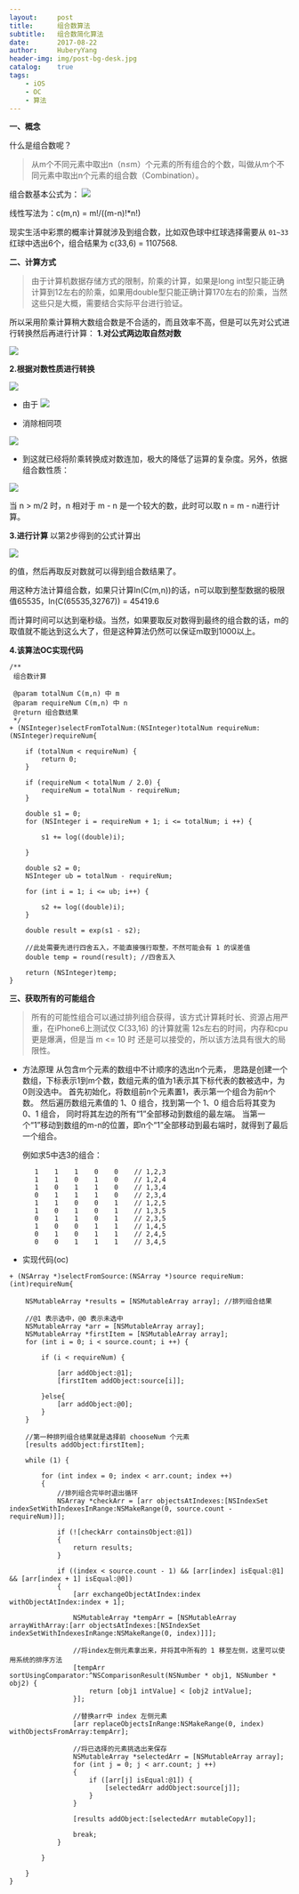```yaml
--- 
layout:     post                      
title:      组合数算法
subtitle:   组合数简化算法
date:       2017-08-22                  
author:     HuberyYang                
header-img: img/post-bg-desk.jpg  
catalog:    true                     
tags:                             
    - iOS
    - OC
    - 算法 
---
```


**一、概念**

什么是组合数呢？

> 从m个不同元素中取出n（n≤m）个元素的所有组合的个数，叫做从m个不同元素中取出n个元素的组合数（Combination）。

组合数基本公式为：
![](http://upload-images.jianshu.io/upload_images/2475558-a2c5ba01a847e519.png?imageMogr2/auto-orient/strip%7CimageView2/2/w/1240)

线性写法为：c(m,n) = m!/((m-n)!*n!)

现实生活中彩票的概率计算就涉及到组合数，比如双色球中红球选择需要从 `01~33` 红球中选出6个，组合结果为 c(33,6) = 1107568.

**二、计算方式**

> 由于计算机数据存储方式的限制，阶乘的计算，如果是long int型只能正确计算到12左右的阶乘，如果用double型只能正确计算170左右的阶乘，当然这些只是大概，需要结合实际平台进行验证。

所以采用阶乘计算稍大数组合数是不合适的，而且效率不高，但是可以先对公式进行转换然后再进行计算：
**1.对公式两边取自然对数**

![](http://upload-images.jianshu.io/upload_images/2475558-a800e7d9bea07740.png?imageMogr2/auto-orient/strip%7CimageView2/2/w/1240)

**2.根据对数性质进行转换**

![](http://upload-images.jianshu.io/upload_images/2475558-576a246a59455baa.png?imageMogr2/auto-orient/strip%7CimageView2/2/w/1240)

*   由于
![](http://upload-images.jianshu.io/upload_images/2475558-14dada8828552c4c.png?imageMogr2/auto-orient/strip%7CimageView2/2/w/1240)

*   消除相同项

![](http://upload-images.jianshu.io/upload_images/2475558-cd4aabbfde8e8344.png?imageMogr2/auto-orient/strip%7CimageView2/2/w/1240)

*   到这就已经将阶乘转换成对数连加，极大的降低了运算的复杂度。另外，依据组合数性质：

![](http://upload-images.jianshu.io/upload_images/2475558-5cf3a8040bf13892.png?imageMogr2/auto-orient/strip%7CimageView2/2/w/1240)

当 n > m/2 时，n 相对于 m - n 是一个较大的数，此时可以取 n = m - n进行计算。

**3.进行计算**
以第2步得到的公式计算出

![](http://upload-images.jianshu.io/upload_images/2475558-b30e33e52cf70ad7.png?imageMogr2/auto-orient/strip%7CimageView2/2/w/1240)

的值，然后再取反对数就可以得到组合数结果了。

用这种方法计算组合数，如果只计算ln(C(m,n))的话，n可以取到整型数据的极限值65535，ln(C(65535,32767)) = 45419.6

而计算时间可以达到毫秒级。当然，如果要取反对数得到最终的组合数的话，m的取值就不能达到这么大了，但是这种算法仍然可以保证m取到1000以上。

**4.该算法OC实现代码**

```
/**
 组合数计算

 @param totalNum C(m,n) 中 m
 @param requireNum C(m,n) 中 n
 @return 组合数结果
 */
+ (NSInteger)selectFromTotalNum:(NSInteger)totalNum requireNum:(NSInteger)requireNum{

    if (totalNum < requireNum) {
        return 0;
    }

    if (requireNum < totalNum / 2.0) {
        requireNum = totalNum - requireNum;
    }

    double s1 = 0;
    for (NSInteger i = requireNum + 1; i <= totalNum; i ++) {

        s1 += log((double)i);

    }

    double s2 = 0;
    NSInteger ub = totalNum - requireNum;

    for (int i = 1; i <= ub; i++) {

        s2 += log((double)i);
    }

    double result = exp(s1 - s2);

    //此处需要先进行四舍五入，不能直接强行取整，不然可能会有 1 的误差值
    double temp = round(result); //四舍五入

    return (NSInteger)temp;
}
```

**三、获取所有的可能组合**

> 所有的可能性组合可以通过排列组合获得，该方式计算耗时长、资源占用严重，在iPhone6上测试仅 C(33,16) 的计算就需 12s左右的时间，内存和cpu更是爆满，但是当 m <= 10 时 还是可以接受的，所以该方法具有很大的局限性。

*   方法原理
    从包含m个元素的数组中不计顺序的选出n个元素，
    思路是创建一个数组，下标表示1到m个数，数组元素的值为1表示其下标代表的数被选中，为0则没选中。
    首先初始化，将数组前n个元素置1，表示第一个组合为前n个数。
    然后遍历数组元素值的 1、0 组合，找到第一个 1、0 组合后将其变为 0、1 组合，
    同时将其左边的所有“1”全部移动到数组的最左端。
    当第一个“1”移动到数组的m-n的位置，即n个“1”全部移动到最右端时，就得到了最后一个组合。

    例如求5中选3的组合：

    ```
       1    1    1    0    0    // 1,2,3  
       1    1    0    1    0    // 1,2,4 
       1    0    1    1    0    // 1,3,4 
       0    1    1    1    0    // 2,3,4  
       1    1    0    0    1    // 1,2,5    
       1    0    1    0    1    // 1,3,5     
       0    1    1    0    1    // 2,3,5    
       1    0    0    1    1    // 1,4,5     
       0    1    0    1    1    // 2,4,5     
       0    0    1    1    1    // 3,4,5 
    ```

*   实现代码(oc)

```
+ (NSArray *)selectFromSource:(NSArray *)source requireNum:(int)requireNum{

    NSMutableArray *results = [NSMutableArray array]; //排列组合结果

    //@1 表示选中，@0 表示未选中
    NSMutableArray *arr = [NSMutableArray array];
    NSMutableArray *firstItem = [NSMutableArray array];
    for (int i = 0; i < source.count; i ++) {

        if (i < requireNum) {

            [arr addObject:@1];
            [firstItem addObject:source[i]];

        }else{
            [arr addObject:@0];
        }
    }

    //第一种排列组合结果就是选择前 chooseNum 个元素
    [results addObject:firstItem];

    while (1) {

        for (int index = 0; index < arr.count; index ++)
        {
            //排列组合完毕时退出循环
            NSArray *checkArr = [arr objectsAtIndexes:[NSIndexSet indexSetWithIndexesInRange:NSMakeRange(0, source.count - requireNum)]];

            if (![checkArr containsObject:@1])
            {
                return results;
            }

            if ((index < source.count - 1) && [arr[index] isEqual:@1] && [arr[index + 1] isEqual:@0])
            {
                [arr exchangeObjectAtIndex:index withObjectAtIndex:index + 1];

                NSMutableArray *tempArr = [NSMutableArray arrayWithArray:[arr objectsAtIndexes:[NSIndexSet indexSetWithIndexesInRange:NSMakeRange(0, index)]]];

                //将index左侧元素拿出来，并将其中所有的 1 移至左侧，这里可以使用系统的排序方法
                [tempArr sortUsingComparator:^NSComparisonResult(NSNumber * obj1, NSNumber * obj2) {
                    return [obj1 intValue] < [obj2 intValue];
                }];

                //替换arr中 index 左侧元素
                [arr replaceObjectsInRange:NSMakeRange(0, index) withObjectsFromArray:tempArr];

                //将已选择的元素挑选出来保存
                NSMutableArray *selectedArr = [NSMutableArray array];
                for (int j = 0; j < arr.count; j ++)
                {
                    if ([arr[j] isEqual:@1]) {
                        [selectedArr addObject:source[j]];
                    }
                }

                [results addObject:[selectedArr mutableCopy]];

                break;
            }

        }

    }
}
```
